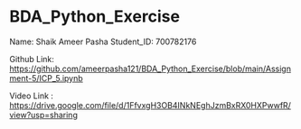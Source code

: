 # BDA_Python_Exercise
Name: Shaik Ameer Pasha
Student_ID: 700782176

Github Link: https://github.com/ameerpasha121/BDA_Python_Exercise/blob/main/Assignment-5/ICP_5.ipynb

Video Link : https://drive.google.com/file/d/1FfvxgH3OB4INkNEghJzmBxRX0HXPwwfR/view?usp=sharing